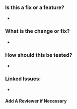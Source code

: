 ### Is this a fix or a feature?
-

### What is the change or fix?
-

### How should this be tested?
-

### Linked Issues: 
-

#### Add A Reviewer if Necessary

